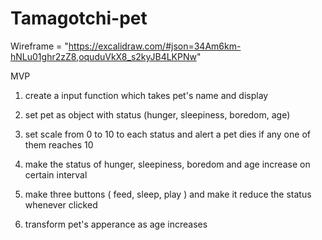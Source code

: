 # Tamagotchi-pet

Wireframe = "https://excalidraw.com/#json=34Am6km-hNLu01ghr2zZ8,oquduVkX8_s2kyJB4LKPNw"

MVP

1. create a input function which takes pet's name and display

2. set pet as object with status (hunger, sleepiness, boredom, age)

3. set scale from 0 to 10 to each status and alert a pet dies if any one of them reaches 10

4. make the status of hunger, sleepiness, boredom and age increase on certain interval

5. make three buttons ( feed, sleep, play ) and make it reduce the status whenever clicked

6. transform pet's apperance as age increases 
